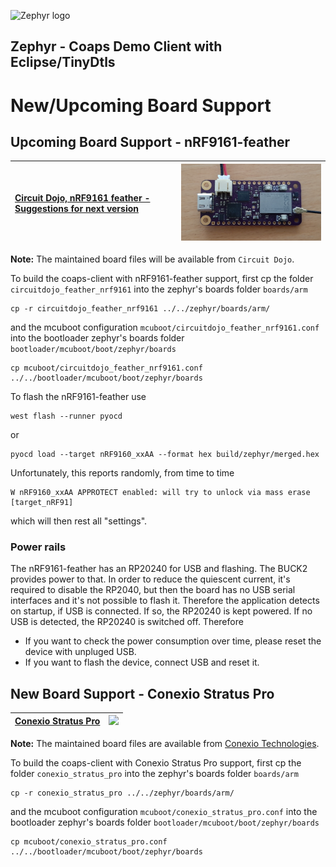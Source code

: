 ![Zephyr logo](https://github.com/zephyrproject-rtos/zephyr/raw/main/doc/_static/images/kite.png)

## Zephyr - Coaps Demo Client with Eclipse/TinyDtls

# New/Upcoming Board Support
 
## Upcoming Board Support - nRF9161-feather

| [Circuit Dojo, nRF9161 feather - Suggestions for next version](https://community.circuitdojo.com/d/480-nrf9160-feather-suggestions-for-next-version/64) | [<img src="../docu/nRF9161-feather.png" width="450"/>](../docu/nRF9161-feather.png) |
| :- | - |

**Note:** The maintained board files will be available from `Circuit Dojo`.

To build the coaps-client with nRF9161-feather support, first cp the folder `circuitdojo_feather_nrf9161` into the zephyr's boards folder `boards/arm`

```
cp -r circuitdojo_feather_nrf9161 ../../zephyr/boards/arm/
```

and the mcuboot configuration `mcuboot/circuitdojo_feather_nrf9161.conf` into the bootloader zephyr's boards folder `bootloader/mcuboot/boot/zephyr/boards`

```
cp mcuboot/circuitdojo_feather_nrf9161.conf ../../bootloader/mcuboot/boot/zephyr/boards
```

To flash the nRF9161-feather use 

```
west flash --runner pyocd
```

or

```
pyocd load --target nRF9160_xxAA --format hex build/zephyr/merged.hex
```

Unfortunately, this reports randomly, from time to time

```
W nRF9160_xxAA APPROTECT enabled: will try to unlock via mass erase [target_nRF91]
```

which will then rest all "settings". 

### Power rails

The nRF9161-feather has an RP20240 for USB and flashing. The BUCK2 provides power to that. In order to reduce the quiescent current, it's required to disable the RP2040, but then the board has no USB serial interfaces and it's not possible to flash it. Therefore the application detects on startup, if USB is connected. If so, the RP20240 is kept powered. If no USB is detected, the RP20240 is switched off. Therefore

- If you want to check the power consumption over time, please reset the device with unpluged USB.
- If you want to flash the device, connect USB and reset it.

## New Board Support - Conexio Stratus Pro

| [Conexio Stratus Pro](https://conexiotech.com/conexio-stratus-pro/) | [<img src="https://conexiotech.com/wp-content/uploads/2024/02/D-copy.png" width="450"/>](https://conexiotech.com/wp-content/uploads/2024/02/D-copy.png) |
| :- | - |

**Note:** The maintained board files are available from [Conexio Technologies](https://docs.conexiotech.com/master/building-and-programming-an-application/conexio-stratus-board-definition-files#step-2-patch-mcuboot-file-for-stratus-pro-board).

To build the coaps-client with Conexio Stratus Pro support, first cp the folder `conexio_stratus_pro` into the zephyr's boards folder `boards/arm`

```
cp -r conexio_stratus_pro ../../zephyr/boards/arm/
```

and the mcuboot configuration `mcuboot/conexio_stratus_pro.conf` into the bootloader zephyr's boards folder `bootloader/mcuboot/boot/zephyr/boards`

```
cp mcuboot/conexio_stratus_pro.conf ../../bootloader/mcuboot/boot/zephyr/boards
```

